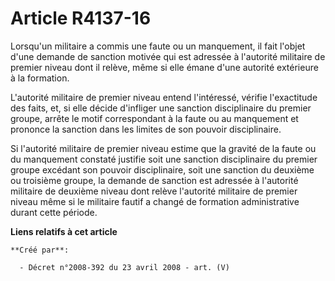 # Article R4137-16

Lorsqu'un militaire a commis une faute ou un manquement, il fait l'objet d'une demande de sanction motivée qui est adressée à
l'autorité militaire de premier niveau dont il relève, même si elle émane d'une autorité extérieure à la formation.

L'autorité militaire de premier niveau entend l'intéressé, vérifie l'exactitude des faits, et, si elle décide d'infliger une
sanction disciplinaire du premier groupe, arrête le motif correspondant à la faute ou au manquement et prononce la sanction
dans les limites de son pouvoir disciplinaire.

Si l'autorité militaire de premier niveau estime que la gravité de la faute ou du manquement constaté justifie soit une
sanction disciplinaire du premier groupe excédant son pouvoir disciplinaire, soit une sanction du deuxième ou troisième
groupe, la demande de sanction est adressée à l'autorité militaire de deuxième niveau dont relève l'autorité militaire de
premier niveau même si le militaire fautif a changé de formation administrative durant cette période.

**Liens relatifs à cet article**

	**Créé par**:

	  - Décret n°2008-392 du 23 avril 2008 - art. (V)
